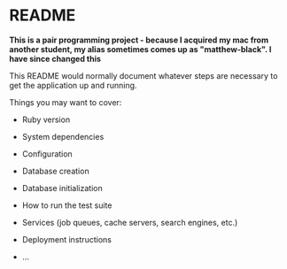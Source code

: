 # README

****This is a pair programming project - because I acquired my mac from another student, my alias sometimes comes up as "matthew-black". I have since changed this****


This README would normally document whatever steps are necessary to get the
application up and running.

Things you may want to cover:

* Ruby version

* System dependencies

* Configuration

* Database creation

* Database initialization

* How to run the test suite

* Services (job queues, cache servers, search engines, etc.)

* Deployment instructions

* ...
